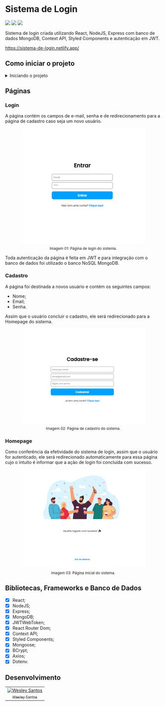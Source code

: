 # Sistema de Login

<div style="display: inline-block">
  <img src="https://img.shields.io/github/license/wesleysantossts/filmaria?color=brightgreen" />
  <img src="https://img.shields.io/github/last-commit/wesleysantossts/filmaria.svg" />
  <img src="https://img.shields.io/github/repo-size/wesleysantossts/filmaria?color=brightgreen" />
</div><br/>

Sistema de login criada utilizando React, NodeJS, Express com banco de dados MongoDB, Context API, Styled Components e autenticação em JWT.

https://sistema-de-login.netlify.app/

## Como iniciar o projeto

<details>
  <summary>Iniciando o projeto</summary>
  <ul>
    <li>Clone o repositório na sua máquina.</li>
    <li>No terminal integrado digite o comando <code>npm install</code> para instalar os pacotes e dependências.</li>
    <li>Crie um arquivo com o nome <code>.env</code> na pasta <code>server</code> e insira os seguintes campos: </li>
    <pre>    
      PORT = 8080
      MONGO = [observação: crie um banco gratuito no MongoDB e insira o link do banco aqui]
      JWTSecret = [coloque uma senha aleatória aqui (apenas para teste)]
    </pre>
    <li>No terminal integrado do VSCode, na pasta <code>server</code> inicie o servidor com o comando <code>node server</code> (ele será iniciado na porta 8080).</li>
    <li>Após isso, entre no site e teste a aplicação através <a href="https://sistema-de-login.netlify.app/" target="_blank"> deste link</a> ou, pelo terminal integrado, entre na pasta <code>client</code> e rode o comando <code>npm start</code>, que abrirá a aplicação pelo localhost no seu navegador padrão.</li> 
  </ul>
</details>

## Páginas

### Login

A página contém os campos de e-mail, senha e de redirecionamento para a página de cadastro caso seja um novo usuário.

<div align="center" margin="10px 0px">
  <img src="./client/src/assets/img/pgLogin.jpg" alt="Página de login do Sistema de Login." width="400px"><br/>
  <sub>Imagem 01: Página de login do sistema.</sub>
</div>

Toda autenticação da página é feita em JWT e para integração com o banco de dados foi utilizado o banco NoSQL MongoDB.

### Cadastro

A página foi destinada a novos usuário e contém os seguintes campos:

- Nome;
- Email;
- Senha.

Assim que o usuário concluir o cadastro, ele será redirecionado para a Homepage do sistema. 

<div align="center" margin="10px 0px">
  <img src="./client/src/assets/img/pgCadastro.jpg" alt="Página de cadastro do Sistema de Login." width="400px"><br/>
  <sub>Imagem 02: Página de cadastro do sistema.</sub>
</div>

### Homepage

Como conferência da efetividade do sistema de login, assim que o usuário for autenticado, ele será redirecionado automaticamente para essa página cujo o intuito é informar que a ação de login foi concluída com sucesso.

<div align="center" margin="10px 0px">
  <img src="./client/src/assets/img/pgHome.jpg" alt="Página inicial do Sistema de Login." width="400px"><br/>
  <sub>Imagem 03: Página inicial do sistema.</sub>
</div>

## Bibliotecas, Frameworks e Banco de Dados

- [x] React;
- [x] NodeJS;
- [x] Express;
- [x] MongoDB;
- [x] JWTWebToken;
- [x] React Router Dom;
- [x] Context API;
- [x] Styled Components;
- [x] Mongoose;
- [x] BCrypt;
- [x] Axios;
- [x] Dotenv.

## Desenvolvimento

<table>
  <tr>
    <td border="1px solid #ddd" align="center">
      <a href="https://github.com/wesleysantossts">
        <img src="https://avatars.githubusercontent.com/u/56703526?v=4" width="100px" alt="Wesley Santos"/>
        <br/>
        <sub>Wesley Santos</sub>
      </a>
    </td>
  </tr>
</table>
